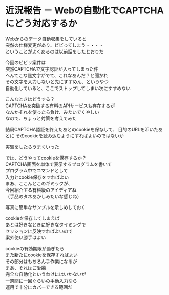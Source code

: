 # 近況報告 － Webの自動化でCAPTCHAにどう対応するか  

Webからのデータ自動収集をしていると  
突然の仕様変更があり、ビビってしまう・・・・  
ということがよくあるのは以前話をしたとおりだ  

今回のビビリ案件は  
突然CAPTCHAで文字認証が入ってしまった件  
へんてこな謎文字がでて、これなあんだ？と聞かれ  
その文字を入力しないと先にすすめん、というやつ  
自動化していると、ここでストップしてしまい次にすすめない  

こんなときはどうする？  
CAPTCHAを突破する有料のAPIサービスも存在するが  
なんかそれを使ったら負け、みたいでくやしい  
なので、ちょっと対策を考えてみた  

結局CAPTCHA認証を終えたあとのcookieを保存して、
目的のURLを叩いたあとに
そのcookieを読み込むようにすればよいのではないか  

実験をしたらうまくいった  

では、どうやってcookieを保存するか？  
CAPTCHA画面を単体で表示するプログラムを書いて  
プログラム中でコマンドとして  
入力とcookie保存をすればよい  
まあ、ここんとこのギミックが、  
今回紹介する有料級のアイディアね  
（手品のタネあかしみたいな感じね）

写真に簡単なサンプルを示しめしておく

cookieを保存してしまえば  
あとは好きなときに好きなタイミングで  
セッションに反映すればよいので  
案外使い勝手はよい  

cookieの有効期限が過ぎたら  
また新たにcookieを保存すればよい  
その部分はもちろん手作業になるが  
まあ、それはご愛嬌  
完全な自動化というわけにはいかないが  
一週間に一回ぐらいの手動入力なら  
運用で十分にカバーできる範囲だ  

